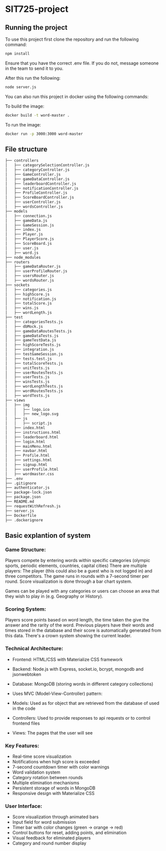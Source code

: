 # SIT725-project
## Running the project
To use this project first clone the repository and run the following command:
```bash
npm install
```

Ensure that you have the correct .env file. If you do not, message someone in the team to send it to you.

After this run the following:
```bash
node server.js
```

You can also run this project in docker using the following commands:

To build the image:
```bash
docker build -t word-master .
```

To run the image:
```bash
docker run -p 3000:3000 word-master
```

## File structure
```markdown
├── controllers
│   ├── categorySelectionController.js
│   ├── categoryController.js
│   ├── GameController.js
│   ├── gameDataController.js
│   ├── leaderboardController.js
│   ├── notificationController.js
│   ├── ProfileController.js
│   ├── ScoreBoardController.js
│   ├── userController.js
│   ├── wordsController.js
├── models
│   ├── connection.js
│   ├── gameData.js
│   ├── GameSession.js
│   ├── index.js
│   ├── Player.js
│   ├── PlayerScore.js
│   ├── ScoreBoard.js
│   ├── user.js
│   ├── word.js
├── node_modules
├── routers
│   ├── gameDataRouter.js
│   ├── userProfileRouter.js
│   ├── usersRouter.js
│   ├── wordsRouter.js
├── sockets
│   ├── categories.js
│   ├── highScore.js
│   ├── notification.js
│   ├── totalScore.js
│   ├── wins.js
│   ├── wordLength.js
├── test
│   ├── categoriesTests.js
│   ├── dbMock.js
│   ├── gameDataRoutesTests.js
│   ├── gameDataTests.js
│   ├── gameTestData.js
│   ├── highScoreTests.js
│   ├── integration.js
│   ├── testGameSession.js
│   ├── tests.test.js
│   ├── totalScoreTests.js
│   ├── unitTests.js
│   ├── userRoutesTests.js
│   ├── userTests.js
│   ├── winsTests.js
│   ├── wordLengthTests.js
│   ├── wordRoutesTests.js
│   ├── wordTests.js
├── views
│   ├── img
│   │   ├── logo.ico
│   │   ├── new_logo.svg
│   ├── js
│   │   ├── script.js
│   ├── index.html
│   ├── instructions.html
│   ├── leaderboard.html
│   ├── login.html
│   ├── mainMenu.html
│   ├── navbar.html
│   ├── Profile.html
│   ├── settings.html
│   ├── signup.html
│   ├── userProfile.html
│   ├── wordmaster.css
├── .env
├── .gitignore
├── authenticator.js
├── package-lock.json
├── package.json
├── README.md
├── requestWithRefresh.js
├── server.js
├── Dockerfile
├── .dockerignore
```


## Basic explantion of system

### Game Structure:

Players compete by entering words within specific categories (olympic sports, periodic elements, countries, capital cities)
There are multiple players: The player (this could also be a guest who is not logged in) and three competitors.
The game runs in rounds with a 7-second timer per round.
Score visualization is done through a bar chart system.

Games can be played with any categories or users can choose an area that they wish to play in (e.g. Geography or History).

### Scoring System:

Players score points based on word length, the time taken the give the answer and the rarity of the word.
Previous players have their words and times stored in the database and their score is automatically generated from this data.
There's a crown system showing the current leader.

### Technical Architecture:

- Frontend: HTML/CSS with Materialize CSS framework
- Backend: Node.js with Express, socket.io, bcrypt, mongodb and jsonwebtoken
- Database: MongoDB (storing words in different category collections)
- Uses MVC (Model-View-Controller) pattern:

- Models: Used as for object that are retrieved from the database of used in the code
- Controllers: Used to provide responses to api requests or to control frontend files
- Views: The pages that the user will see

### Key Features:

- Real-time score visualization
- Notifications when high score is exceeded
- 7-second countdown timer with color warnings
- Word validation system
- Category rotation between rounds
- Multiple elimination mechanisms
- Persistent storage of words in MongoDB
- Responsive design with Materialize CSS

### User Interface:

- Score visualization through animated bars
- Input field for word submission
- Timer bar with color changes (green → orange → red)
- Control buttons for reset, adding points, and elimination
- Visual feedback for eliminated players
- Category and round number display